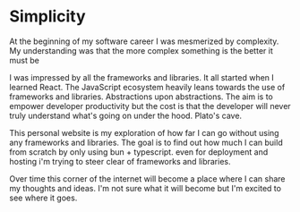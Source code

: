 # Simplicity

At the beginning of my software career I was mesmerized by complexity. My understanding was that the more complex something is the better it must be

I was impressed by all the frameworks and libraries. It all started when I learned React. The JavaScript ecosystem heavily leans towards the use of frameworks and libraries. Abstractions upon abstractions. The aim is to empower developer productivity but the cost is that the developer will never truly understand what's going on under the hood. Plato's cave.

This personal website is my exploration of how far I can go without using any frameworks and libraries. The goal is to find out how much I can build from scratch by only using bun + typescript. even for deployment and hosting i'm trying to steer clear of frameworks and libraries.

Over time this corner of the internet will become a place where I can share my thoughts and ideas. I'm not sure what it will become but I'm excited to see where it goes.
